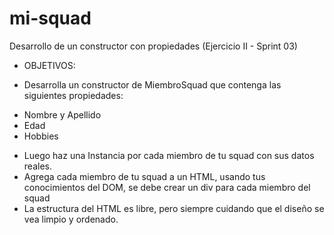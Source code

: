 # mi-squad
Desarrollo de un constructor con propiedades (Ejercicio II - Sprint 03)
* OBJETIVOS:
- Desarrolla un constructor de MiembroSquad que contenga las siguientes propiedades:
* Nombre y Apellido
* Edad 
* Hobbies
- Luego haz una Instancia por cada miembro de tu squad con sus datos reales.
- Agrega cada miembro de tu squad a un HTML, usando tus conocimientos del DOM, se debe crear
un div para cada miembro del squad
- La estructura del HTML es libre, pero siempre cuidando que el diseño se vea limpio y
ordenado.